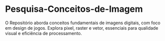 # Pesquisa-Conceitos-de-Imagem
O Repositório aborda conceitos fundamentais de imagens digitais, com foco em design de jogos. Explora pixel, raster e vetor, essenciais para qualidade visual e eficiência de processamento.
